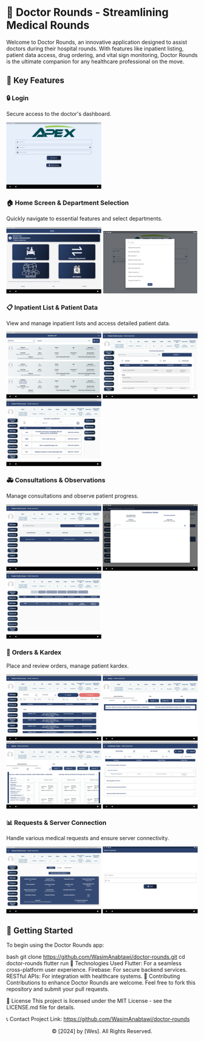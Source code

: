 # 🏥 Doctor Rounds - Streamlining Medical Rounds

Welcome to Doctor Rounds, an innovative application designed to assist doctors during their hospital rounds. With features like inpatient listing, patient data access, drug ordering, and vital sign monitoring, Doctor Rounds is the ultimate companion for any healthcare professional on the move.

## 🌟 Key Features

### 🔒 **Login**
Secure access to the doctor's dashboard.
<div>
  <img src="screenshots/Login.png" alt="Login" width="250"/>
</div>

### 🏠 **Home Screen & Department Selection**
Quickly navigate to essential features and select departments.
<div>
  <img src="screenshots/Home_Screen.png" alt="Home Screen" width="250"/>
  <img src="screenshots/select_Dep.png" alt="Select Department" width="250"/>
</div>

### 📋 **Inpatient List & Patient Data**
View and manage inpatient lists and access detailed patient data.
<div>
  <img src="screenshots/InpatientList_Screen.png" alt="Inpatient List" width="250"/>
  <img src="screenshots/EncounterHome_Notes.png" alt="Patient Notes" width="250"/>
  <img src="screenshots/EncounterHome_Diag.png" alt="Patient Diagnosis" width="250"/>
</div>

### 🚑 **Consultations & Observations**
Manage consultations and observe patient progress.
<div>
  <img src="screenshots/Consultation_Tab.png" alt="Consultation Tab" width="250"/>
  <img src="screenshots/Consultation_Exp.png" alt="Consultation" width="250"/>
  <img src="screenshots/ObservationTab_Sliding.png" alt="Observation Tab" width="250"/>
</div>

### 📝 **Orders & Kardex**
Place and review orders, manage patient kardex.
<div>
  <img src="screenshots/PhysicianOrders_Patient.png" alt="Physician Orders" width="250"/>
  <img src="screenshots/KardexTabRegular_Collapsed.png" alt="Kardex Collapsed" width="250"/>
  <img src="screenshots/KardexTabRegular_Expanded.png" alt="Kardex Expanded" width="250"/>
  <img src="screenshots/All_Orders.png" alt="All Orders" width="250"/>
</div>

### 📊 **Requests & Server Connection**
Handle various medical requests and ensure server connectivity.
<div>
  <img src="screenshots/RequestsTab_Operation.png" alt="Requests Tab" width="250"/>
  <img src="screenshots/Server_Con.png" alt="Server Connection" width="250"/>
</div>

## 🚀 Getting Started

To begin using the Doctor Rounds app:

bash
git clone https://github.com/WasimAnabtawi/doctor-rounds.git
cd doctor-rounds
flutter run
🧰 Technologies Used
Flutter: For a seamless cross-platform user experience.
Firebase: For secure backend services.
RESTful APIs: For integration with healthcare systems.
🤝 Contributing
Contributions to enhance Doctor Rounds are welcome. Feel free to fork this repository and submit your pull requests.

📄 License
This project is licensed under the MIT License - see the LICENSE.md file for details.

📞 Contact
Project Link: https://github.com/WasimAnabtawi/doctor-rounds

<p align="center">
  &copy; [2024] by [Wes]. All Rights Reserved.
</p>
